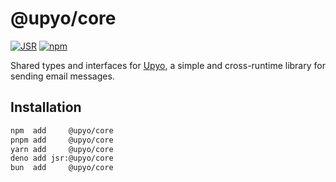 <!-- deno-fmt-ignore-file -->

@upyo/core
==========

[![JSR][JSR badge]][JSR]
[![npm][npm badge]][npm]

Shared types and interfaces for [Upyo], a simple and cross-runtime library for
sending email messages.

[JSR]: https://jsr.io/@upyo/core
[JSR badge]: https://jsr.io/badges/@upyo/core
[npm]: https://www.npmjs.com/package/@upyo/core
[npm badge]: https://img.shields.io/npm/v/@upyo/core?logo=npm
[Upyo]: https://upyo.org/


Installation
------------

~~~~ sh
npm  add     @upyo/core
pnpm add     @upyo/core
yarn add     @upyo/core
deno add jsr:@upyo/core
bun  add     @upyo/core
~~~~
